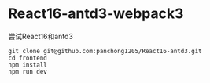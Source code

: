 # React16-antd3-webpack3
尝试React16和antd3
```
git clone git@github.com:panchong1205/React16-antd3.git
cd frontend
npm install
npm run dev
```
